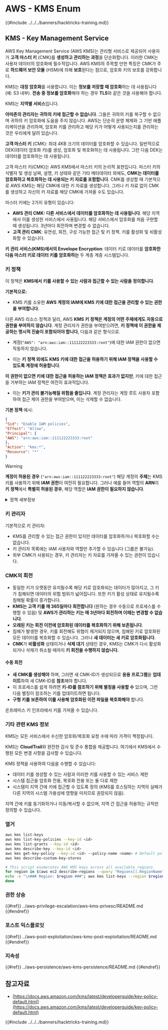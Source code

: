 # AWS - KMS Enum

{{#include ../../../banners/hacktricks-training.md}}

## KMS - Key Management Service

AWS Key Management Service (AWS KMS)는 관리형 서비스로 제공되어 사용자가 **고객 마스터 키** (CMK)를 **생성하고 관리하는 과정**을 단순화합니다. 이러한 CMK는 사용자 데이터의 암호화에 필수적입니다. AWS KMS의 주목할 만한 특징은 CMK가 주로 **하드웨어 보안 모듈** (HSM)에 의해 **보호**된다는 점으로, 암호화 키의 보호를 강화합니다.

KMS는 **대칭 암호화**를 사용합니다. 이는 **정보를 저장할 때 암호화**하는 데 사용됩니다 (예: S3 내부). **전송 중 정보를 암호화**해야 하는 경우 **TLS**와 같은 것을 사용해야 합니다.

KMS는 **지역별 서비스**입니다.

**아마존의 관리자는 귀하의 키에 접근할 수 없습니다**. 그들은 귀하의 키를 복구할 수 없으며 귀하의 키 암호화에 도움을 주지 않습니다. AWS는 단순히 운영 체제와 그 기반 애플리케이션을 관리하며, 암호화 키를 관리하고 해당 키가 어떻게 사용되는지를 관리하는 것은 우리에게 달려 있습니다.

**고객 마스터 키** (CMK): 최대 4KB 크기의 데이터를 암호화할 수 있습니다. 일반적으로 DEK(데이터 암호화 키)를 생성, 암호화 및 복호화하는 데 사용됩니다. 그런 다음 DEK는 데이터를 암호화하는 데 사용됩니다.

고객 마스터 키(CMK)는 AWS KMS에서 마스터 키의 논리적 표현입니다. 마스터 키의 식별자 및 생성 날짜, 설명, 키 상태와 같은 기타 메타데이터 외에도, **CMK는 데이터를 암호화하고 복호화하는 데 사용되는 키 자료를 포함합니다**. CMK를 생성할 때 기본적으로 AWS KMS는 해당 CMK에 대한 키 자료를 생성합니다. 그러나 키 자료 없이 CMK를 생성하고 자신의 키 자료를 해당 CMK에 가져올 수도 있습니다.

마스터 키에는 2가지 유형이 있습니다:

- **AWS 관리 CMK: 다른 서비스에서 데이터를 암호화하는 데 사용됩니다**. 해당 지역에서 이를 생성한 서비스에서 사용됩니다. 해당 서비스에서 암호화를 처음 구현할 때 생성됩니다. 3년마다 회전하며 변경할 수 없습니다.
- **고객 관리 CMK**: 유연성, 회전, 구성 가능한 접근 및 키 정책. 키를 활성화 및 비활성화할 수 있습니다.

**키 관리 서비스(KMS)에서의 Envelope Encryption**: 데이터 키로 데이터를 **암호화한 다음 마스터 키로 데이터 키를 암호화하는** 두 계층 계층 시스템입니다.

### 키 정책

이 정책은 **KMS에서 키를 사용할 수 있는 사람과 접근할 수 있는 사람을 정의합니다**.

**기본적으로:**

- KMS 키를 소유한 **AWS 계정의 IAM에 KMS 키에 대한 접근을 관리할 수 있는 권한을 부여합니다**.

다른 AWS 리소스 정책과 달리, AWS **KMS 키 정책은 계정의 어떤 주체에게도 자동으로 권한을 부여하지 않습니다**. 계정 관리자가 권한을 부여받으려면, **키 정책에 이 권한을 제공하는 명시적 진술이 포함되어야 합니다**, 다음과 같은 형식으로.

- 계정(`"AWS": "arn:aws:iam::111122223333:root"`)에 대한 IAM 권한이 없으면 작동하지 않습니다.

- 이는 **키 정책 외에도 KMS 키에 대한 접근을 허용하기 위해 IAM 정책을 사용할 수 있도록 계정에 허용합니다**.

**이 권한이 없으면 키에 대한 접근을 허용하는 IAM 정책은 효과가 없지만**, 키에 대한 접근을 거부하는 IAM 정책은 여전히 효과적입니다.

- 이는 **키가 관리 불가능해질 위험을 줄입니다**. 계정 관리자는 계정 루트 사용자 포함하여 접근 제어 권한을 부여받으며, 이는 삭제할 수 없습니다.

**기본 정책** 예시:
```json
{
"Sid": "Enable IAM policies",
"Effect": "Allow",
"Principal": {
"AWS": "arn:aws:iam::111122223333:root"
},
"Action": "kms:*",
"Resource": "*"
}
```
> [!WARNING]
> **계정이 허용된 경우** (`"arn:aws:iam::111122223333:root"`) 해당 계정의 **주체**는 KMS 키를 사용하기 위해 **IAM 권한**이 여전히 필요합니다. 그러나 예를 들어 역할의 **ARN**이 **키 정책**에서 **특별히 허용된 경우**, 해당 역할은 **IAM 권한이 필요하지 않습니다**.

<details>

<summary>정책 세부정보</summary>

정책의 속성:

- JSON 기반 문서
- 리소스 --> 영향을 받는 리소스 (가능한 값: "\*")
- 작업 --> kms:Encrypt, kms:Decrypt, kms:CreateGrant ... (권한)
- 효과 --> 허용/거부
- 주체 --> 영향을 받는 arn
- 조건 (선택 사항) --> 권한을 부여하기 위한 조건

부여:

- AWS 계정 내의 다른 AWS 주체에게 권한을 위임할 수 있습니다. AWS KMS API를 사용하여 생성해야 합니다. CMK 식별자, 수혜자 주체 및 필요한 작업 수준(Decrypt, Encrypt, GenerateDataKey...)을 지정할 수 있습니다.
- 부여가 생성된 후 GrantToken과 GrantID가 발급됩니다.

**접근**:

- **키 정책**을 통해 -- 이 정책이 존재하면 IAM 정책보다 **우선합니다**
- **IAM 정책**을 통해
- **부여**를 통해

</details>

### 키 관리자

기본적으로 키 관리자:

- KMS를 관리할 수 있는 접근 권한이 있지만 데이터를 암호화하거나 복호화할 수는 없습니다.
- 키 관리자 목록에는 IAM 사용자와 역할만 추가할 수 있습니다 (그룹은 불가능).
- 외부 CMK가 사용되는 경우, 키 관리자는 키 자료를 가져올 수 있는 권한이 있습니다.

### CMK의 회전

- 동일한 키가 오랫동안 유지될수록 해당 키로 암호화되는 데이터가 많아지고, 그 키가 침해되면 데이터의 위험 범위가 넓어집니다. 또한 키가 활성 상태로 유지될수록 침해될 확률이 증가합니다.
- **KMS는 고객 키를 매 365일마다 회전합니다** (원하는 경우 수동으로 프로세스를 수행할 수 있음) 및 **AWS가 관리하는 키는 매 3년마다 회전하며 이때는 변경할 수 없습니다**.
- **오래된 키는 회전 이전에 암호화된 데이터를 복호화하기 위해 보존됩니다**.
- 침해가 발생한 경우, 키를 회전해도 위협이 제거되지 않으며, 침해된 키로 암호화된 모든 데이터를 복호화할 수 있습니다. 그러나 **새 데이터는 새 키로 암호화됩니다**.
- **CMK**가 **비활성화** 상태이거나 **삭제 대기** 상태인 경우, KMS는 CMK가 다시 활성화되거나 삭제가 취소될 때까지 **키 회전을 수행하지 않습니다**.

#### 수동 회전

- **새 CMK를 생성해야** 하며, 그러면 새 CMK-ID가 생성되므로 **응용 프로그램**을 **업데이트**하여 새 CMK-ID를 **참조**해야 합니다.
- 이 프로세스를 쉽게 하려면 **키-ID를 참조하기 위해 별칭을 사용할 수** 있으며, 그런 다음 별칭이 참조하는 키를 업데이트하면 됩니다.
- **구형 키를 보존하여 이를 사용해 암호화된 이전 파일을 복호화해야** 합니다.

온프레미스 키 인프라에서 키를 가져올 수 있습니다.

### 기타 관련 KMS 정보

KMS는 모든 서비스에서 수신한 암호화/복호화 요청 수에 따라 가격이 책정됩니다.

KMS는 **CloudTrail**와 완전한 감사 및 준수 통합을 제공합니다. 여기에서 KMS에서 수행된 모든 변경 사항을 감사할 수 있습니다.

KMS 정책을 사용하여 다음을 수행할 수 있습니다:

- 데이터 키를 생성할 수 있는 사람과 이러한 키를 사용할 수 있는 서비스 제한
- 시스템 접근을 암호화 전용, 복호화 전용 또는 둘 다로 제한
- 시스템이 지역 간에 키에 접근할 수 있도록 정의 (KMS를 호스팅하는 지역의 실패가 다른 지역의 시스템 가용성에 영향을 미치므로 권장되지 않음).

지역 간에 키를 동기화하거나 이동/복사할 수 없으며, 지역 간 접근을 허용하는 규칙만 정의할 수 있습니다.

### 열거
```bash
aws kms list-keys
aws kms list-key-policies --key-id <id>
aws kms list-grants --key-id <id>
aws kms describe-key --key-id <id>
aws kms get-key-policy --key-id <id> --policy-name <name> # Default policy name is "default"
aws kms describe-custom-key-stores

# This script enumerates AWS KMS keys across all available regions.
for region in $(aws ec2 describe-regions --query "Regions[].RegionName" --output text); do
echo -e "\n### Region: $region ###"; aws kms list-keys --region $region --query "Keys[].KeyId" --output text | tr '\t' '\n';
done
```
### 권한 상승

{{#ref}}
../aws-privilege-escalation/aws-kms-privesc/README.md
{{#endref}}

### 포스트 익스플로잇

{{#ref}}
../aws-post-exploitation/aws-kms-post-exploitation/README.md
{{#endref}}

### 지속성

{{#ref}}
../aws-persistence/aws-kms-persistence/README.md
{{#endref}}

## 참고자료

- [https://docs.aws.amazon.com/kms/latest/developerguide/key-policy-default.html](https://docs.aws.amazon.com/kms/latest/developerguide/key-policy-default.html)

{{#include ../../../banners/hacktricks-training.md}}
